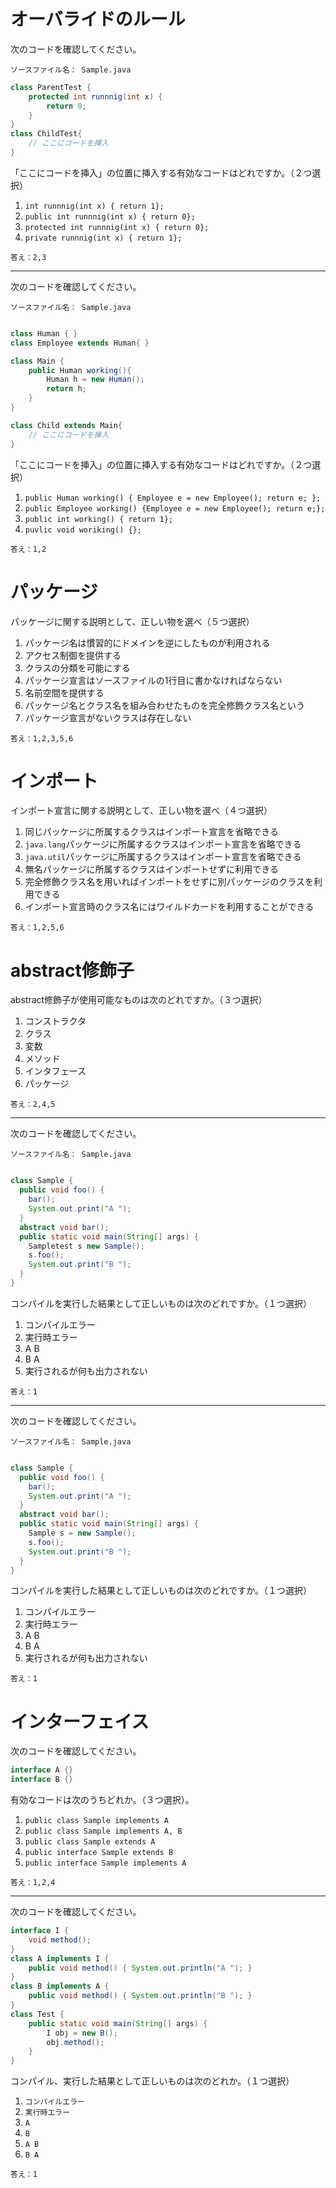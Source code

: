 # オーバライドのルール

次のコードを確認してください。

`ソースファイル名： Sample.java`
```java
class ParentTest {
	protected int runnnig(int x) {
	 	return 0;
	}
}
class ChildTest{
	// ここにコードを挿入
}
```
「ここにコードを挿入」の位置に挿入する有効なコードはどれですか。（２つ選択）

1. `int runnnig(int x) { return 1};`
1. `public int runnnig(int x) { return 0};`
1. `protected int runnnig(int x) { return 0};`
1. `private runnnig(int x) { return 1};`



`答え：2,3`

---

次のコードを確認してください。

`ソースファイル名： Sample.java`
```java

class Human { }
class Employee extends Human{ }

class Main {
	public Human working(){
		Human h = new Human();
		return h;
	}
}

class Child extends Main{
	// ここにコードを挿入
}

```
「ここにコードを挿入」の位置に挿入する有効なコードはどれですか。（２つ選択）

1. `public Human working() { Employee e = new Employee(); return e; };`
1. `public Employee working() {Employee e = new Employee(); return e;};`
1. `public int working() { return 1};`
1. `puvlic void woriking() {};`



`答え：1,2`

# パッケージ
パッケージに関する説明として、正しい物を選べ（５つ選択）

1. パッケージ名は慣習的にドメインを逆にしたものが利用される
1. アクセス制御を提供する
1. クラスの分類を可能にする
1. パッケージ宣言はソースファイルの1行目に書かなければならない
1. 名前空間を提供する
1. パッケージ名とクラス名を組み合わせたものを完全修飾クラス名という
1. パッケージ宣言がないクラスは存在しない

`答え：1,2,3,5,6`

# インポート
インポート宣言に関する説明として、正しい物を選べ（４つ選択）

1. 同じパッケージに所属するクラスはインポート宣言を省略できる
1. `java.lang`パッケージに所属するクラスはインポート宣言を省略できる
1. `java.util`パッケージに所属するクラスはインポート宣言を省略できる
1. 無名パッケージに所属するクラスはインポートせずに利用できる
1. 完全修飾クラス名を用いればインポートをせずに別パッケージのクラスを利用できる
1. インポート宣言時のクラス名にはワイルドカードを利用することができる

`答え：1,2,5,6` 

# abstract修飾子

abstract修飾子が使用可能なものは次のどれですか。（３つ選択）

1. コンストラクタ
1. クラス
1. 変数
1. メソッド
1. インタフェース
1. パッケージ



`答え：2,4,5`

---

次のコードを確認してください。

`ソースファイル名： Sample.java`
```java

class Sample {
  public void foo() {
    bar();
    System.out.print("A ");
  }
  abstract void bar();
  public static void main(String[] args) {
    Sampletest s new Sample();
    s.foo();
    System.out.print("B ");
  }
}
```
コンパイルを実行した結果として正しいものは次のどれですか。（１つ選択）

1. コンパイルエラー
1. 実行時エラー
1. A B
1. B A
1. 実行されるが何も出力されない

`答え：1`

---

次のコードを確認してください。

`ソースファイル名： Sample.java`
```java

class Sample {
  public void foo() {
    bar();
    System.out.print("A ");
  }
  abstract void bar();
  public static void main(String[] args) {
    Sample s = new Sample();
    s.foo();
    System.out.print("B ");
  }
}
```
コンパイルを実行した結果として正しいものは次のどれですか。（１つ選択）

1. コンパイルエラー
1. 実行時エラー
1. A B
1. B A
1. 実行されるが何も出力されない

`答え：1`


# インターフェイス

次のコードを確認してください。

```java
interface A {}
interface B {}
```

有効なコードは次のうちどれか。（３つ選択）。

1. `public class Sample implements A`
1. `public class Sample implements A, B`
1. `public class Sample extends A`
1. `public interface Sample extends B`
1. `public interface Sample implements A`



`答え：1,2,4`

---

次のコードを確認してください。

```java
interface I {
    void method();
}
class A implements I {
    public void method() { System.out.println("A "); }
}
class B implements A {
    public void method() { System.out.println("B "); }
}
class Test {
    public static void main(String[] args) {
        I obj = new B();
        obj.method();
    }
}
```
コンパイル、実行した結果として正しいものは次のどれか。（１つ選択）

1. `コンパイルエラー`
1. `実行時エラー`
1. `A`
1. `B`
1. `A B`
1. `B A`

`答え：1`
